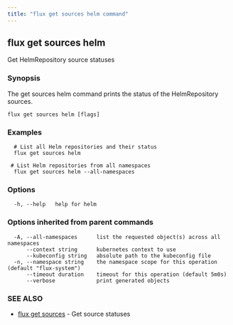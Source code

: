 ```yaml
---
title: "flux get sources helm command"
---
```

## flux get sources helm

Get HelmRepository source statuses

### Synopsis

The get sources helm command prints the status of the HelmRepository sources.

```
flux get sources helm [flags]
```

### Examples

```
  # List all Helm repositories and their status
  flux get sources helm

 # List Helm repositories from all namespaces
  flux get sources helm --all-namespaces

```

### Options

```
  -h, --help   help for helm
```

### Options inherited from parent commands

```
  -A, --all-namespaces      list the requested object(s) across all namespaces
      --context string      kubernetes context to use
      --kubeconfig string   absolute path to the kubeconfig file
  -n, --namespace string    the namespace scope for this operation (default "flux-system")
      --timeout duration    timeout for this operation (default 5m0s)
      --verbose             print generated objects
```

### SEE ALSO

* [flux get sources](/cmd/flux_get_sources/)	 - Get source statuses

